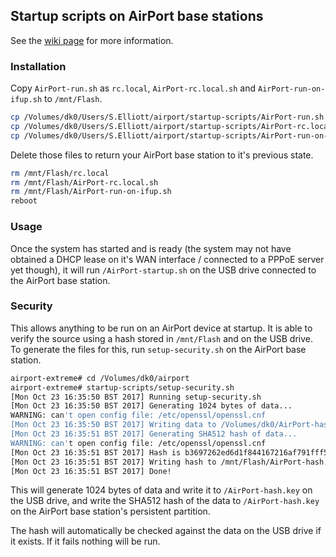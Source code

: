 Startup scripts on AirPort base stations
---

See the [wiki page](https://github.com/samuelthomas2774/airport/wiki/Startup-scripts) for more information.

### Installation

Copy `AirPort-run.sh` as `rc.local`, `AirPort-rc.local.sh` and `AirPort-run-on-ifup.sh` to `/mnt/Flash`.

```sh
cp /Volumes/dk0/Users/S.Elliott/airport/startup-scripts/AirPort-run.sh /mnt/Flash/rc.local
cp /Volumes/dk0/Users/S.Elliott/airport/startup-scripts/AirPort-rc.local.sh /mnt/Flash/AirPort-rc.local.sh
cp /Volumes/dk0/Users/S.Elliott/airport/startup-scripts/AirPort-run-on-ifup.sh /mnt/Flash/AirPort-run-on-ifup.sh

```

Delete those files to return your AirPort base station to it's previous state.

```sh
rm /mnt/Flash/rc.local
rm /mnt/Flash/AirPort-rc.local.sh
rm /mnt/Flash/AirPort-run-on-ifup.sh
reboot

```

### Usage

Once the system has started and is ready (the system may not have obtained a DHCP lease on it's WAN interface / connected to a PPPoE server yet though), it will run `/AirPort-startup.sh` on the USB drive connected to the AirPort base station.

### Security

This allows anything to be run on an AirPort device at startup. It is able to verify the source using a hash stored in `/mnt/Flash` and on the USB drive. To generate the files for this, run `setup-security.sh` on the AirPort base station.

```sh
airport-extreme# cd /Volumes/dk0/airport
airport-extreme# startup-scripts/setup-security.sh
[Mon Oct 23 16:35:50 BST 2017] Running setup-security.sh
[Mon Oct 23 16:35:50 BST 2017] Generating 1024 bytes of data...
WARNING: can't open config file: /etc/openssl/openssl.cnf
[Mon Oct 23 16:35:50 BST 2017] Writing data to /Volumes/dk0/AirPort-hash.key...
[Mon Oct 23 16:35:51 BST 2017] Generating SHA512 hash of data...
WARNING: can't open config file: /etc/openssl/openssl.cnf
[Mon Oct 23 16:35:51 BST 2017] Hash is b3697262ed6d1f844167216af791fff5b2332b05b929c7404593de0a0051fff36a14c31f217e0408226b46900cfa7c914605f8dc4e6d14c44b57c771632cf80c
[Mon Oct 23 16:35:51 BST 2017] Writing hash to /mnt/Flash/AirPort-hash.key...
[Mon Oct 23 16:35:51 BST 2017] Done!

```

This will generate 1024 bytes of data and write it to `/AirPort-hash.key` on the USB drive, and write the SHA512 hash of the data to `/AirPort-hash.key` on the AirPort base station's persistent partition.

The hash will automatically be checked against the data on the USB drive if it exists. If it fails nothing will be run.
